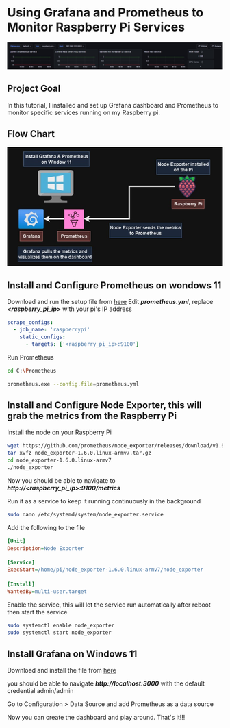 # Using Grafana and Prometheus to Monitor Raspberry Pi Services

![alt text](https://github.com/withabubaker/Using-Grafana-and-Prometheus-to-Monitor-Raspberry-Pi-Services/blob/main/img/GrafanaDash.jpg)


## Project Goal
In this tutorial, I installed and set up Grafana dashboard and Prometheus to monitor specific services running on my Raspberry pi.

## Flow Chart
![alt text](https://github.com/withabubaker/Using-Grafana-and-Prometheus-to-Monitor-Raspberry-Pi-Services/blob/main/img/GrafanaFlowChart.jpg)


## Install and Configure Prometheus on wondows 11

Download and run the setup file from [here](https://prometheus.io/download/)
Edit ***prometheus.yml***, replace ***<raspberry_pi_ip>*** with your pi's IP address
```yaml
scrape_configs:
  - job_name: 'raspberrypi'
    static_configs:
      - targets: ['<raspberry_pi_ip>:9100']
```

Run Prometheus
```bash
cd C:\Prometheus
```
```bash
prometheus.exe --config.file=prometheus.yml
```

## Install and Configure Node Exporter, this will grab the metrics from the Raspberry Pi

Install the node on your Raspberry Pi
```bash
wget https://github.com/prometheus/node_exporter/releases/download/v1.6.0/node_exporter-1.6.0.linux-armv7.tar.gz
tar xvfz node_exporter-1.6.0.linux-armv7.tar.gz
cd node_exporter-1.6.0.linux-armv7
./node_exporter
```
Now you should be able to navigate to ***http://<raspberry_pi_ip>:9100/metrics***

Run it as a service to keep it running continuously in the background 
```bash
sudo nano /etc/systemd/system/node_exporter.service
```
  Add the following to the file
```ini
[Unit]
Description=Node Exporter

[Service]
ExecStart=/home/pi/node_exporter-1.6.0.linux-armv7/node_exporter

[Install]
WantedBy=multi-user.target
```

Enable the service, this will let the service run automatically after reboot then start the service
```bash
sudo systemctl enable node_exporter
sudo systemctl start node_exporter
```

## Install Grafana on Windows 11

Download and install the file from [here](https://grafana.com/grafana/download?pg=get&plcmt=selfmanaged-box1-cta1&platform=windows)

you should be able to navigate ***http://localhost:3000*** with the default credential admin/admin

Go to Configuration > Data Source and add Prometheus as a data source

Now you can create the dashboard and play around. That's it!!!

